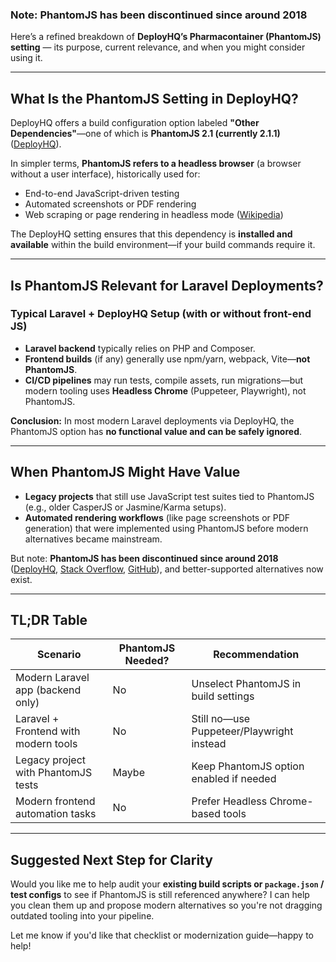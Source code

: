 

### Note: PhantomJS has been discontinued since around 2018
Here’s a refined breakdown of **DeployHQ’s Pharmacontainer (PhantomJS) setting** — its purpose, current relevance, and when you might consider using it.

---

## What Is the PhantomJS Setting in DeployHQ?

DeployHQ offers a build configuration option labeled **"Other Dependencies"**—one of which is **PhantomJS 2.1 (currently 2.1.1)** ([DeployHQ][1]).

In simpler terms, **PhantomJS refers to a headless browser** (a browser without a user interface), historically used for:

* End-to-end JavaScript-driven testing
* Automated screenshots or PDF rendering
* Web scraping or page rendering in headless mode ([Wikipedia][2])

The DeployHQ setting ensures that this dependency is **installed and available** within the build environment—if your build commands require it.

---

## Is PhantomJS Relevant for Laravel Deployments?

### Typical Laravel + DeployHQ Setup (with or without front-end JS)

* **Laravel backend** typically relies on PHP and Composer.
* **Frontend builds** (if any) generally use npm/yarn, webpack, Vite—**not PhantomJS**.
* **CI/CD pipelines** may run tests, compile assets, run migrations—but modern tooling uses **Headless Chrome** (Puppeteer, Playwright), not PhantomJS.

**Conclusion:** In most modern Laravel deployments via DeployHQ, the PhantomJS option has **no functional value and can be safely ignored**.

---

## When PhantomJS Might Have Value

* **Legacy projects** that still use JavaScript test suites tied to PhantomJS (e.g., older CasperJS or Jasmine/Karma setups).
* **Automated rendering workflows** (like page screenshots or PDF generation) that were implemented using PhantomJS before modern alternatives became mainstream.

But note: **PhantomJS has been discontinued since around 2018** ([DeployHQ][3], [Stack Overflow][4], [GitHub][5]), and better-supported alternatives now exist.

---

## TL;DR Table

| Scenario                             | PhantomJS Needed? | Recommendation                            |
| ------------------------------------ | ----------------- | ----------------------------------------- |
| Modern Laravel app (backend only)    | No                | Unselect PhantomJS in build settings      |
| Laravel + Frontend with modern tools | No                | Still no—use Puppeteer/Playwright instead |
| Legacy project with PhantomJS tests  | Maybe             | Keep PhantomJS option enabled if needed   |
| Modern frontend automation tasks     | No                | Prefer Headless Chrome-based tools        |

---

## Suggested Next Step for Clarity

Would you like me to help audit your **existing build scripts or `package.json` / test configs** to see if PhantomJS is still referenced anywhere? I can help you clean them up and propose modern alternatives so you're not dragging outdated tooling into your pipeline.

Let me know if you'd like that checklist or modernization guide—happy to help!

[1]: https://www.deployhq.com/?utm_source=chatgpt.com "DeployHQ - Deployment made simple"
[2]: https://en.wikipedia.org/wiki/PhantomJS?utm_source=chatgpt.com "PhantomJS"
[3]: https://www.deployhq.com/support/config-files?utm_source=chatgpt.com "Config Files"
[4]: https://stackoverflow.com/questions/40992231/failed-at-the-phantomjs-prebuilt2-1-13-install-script-node-install-js?utm_source=chatgpt.com "Failed at the phantomjs-prebuilt@2.1.13 install script 'node ..."
[5]: https://github.com/Medium/phantomjs/issues/722?utm_source=chatgpt.com "PhantomJS not found on PATH · Issue #722"
